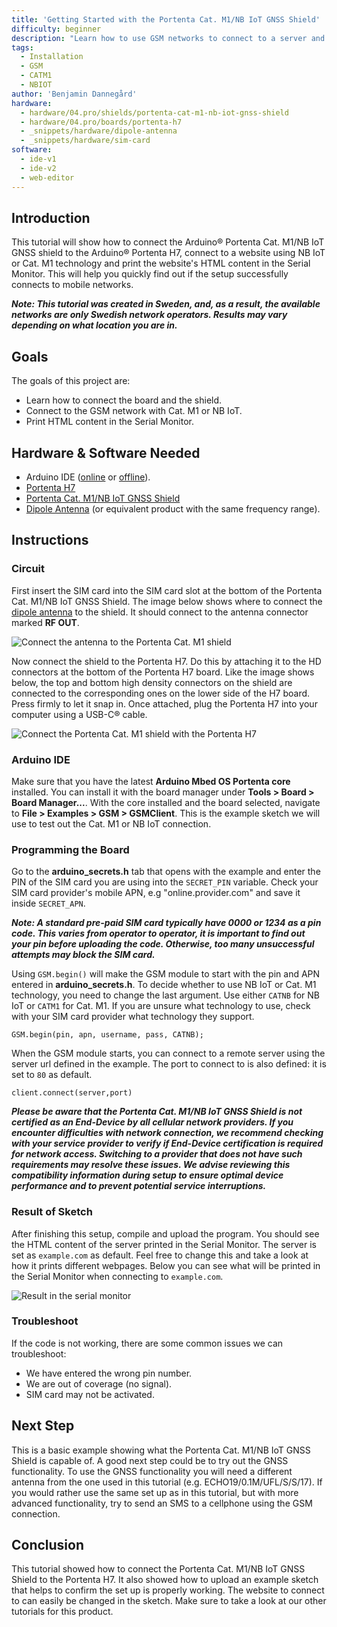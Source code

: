 ```yaml
---
title: 'Getting Started with the Portenta Cat. M1/NB IoT GNSS Shield'
difficulty: beginner
description: "Learn how to use GSM networks to connect to a server and print it's content in the serial monitor."
tags:
  - Installation
  - GSM
  - CATM1
  - NBIOT
author: 'Benjamin Dannegård'
hardware:
  - hardware/04.pro/shields/portenta-cat-m1-nb-iot-gnss-shield
  - hardware/04.pro/boards/portenta-h7
  - _snippets/hardware/dipole-antenna
  - _snippets/hardware/sim-card
software:
  - ide-v1
  - ide-v2
  - web-editor
---
```


## Introduction 

This tutorial will show how to connect the Arduino® Portenta Cat. M1/NB IoT GNSS shield to the Arduino® Portenta H7, connect to a website using NB IoT or Cat. M1 technology and print the website's HTML content in the Serial Monitor. This will help you quickly find out if the setup successfully connects to mobile networks.

***Note: This tutorial was created in Sweden, and, as a result, the available networks are only Swedish network operators. Results may vary depending on what location you are in.***

## Goals

The goals of this project are:

- Learn how to connect the board and the shield.
- Connect to the GSM network with Cat. M1 or NB IoT.
- Print HTML content in the Serial Monitor.

## Hardware & Software Needed

- Arduino IDE ([online](https://create.arduino.cc/) or [offline](https://www.arduino.cc/en/main/software)).
- [Portenta H7](https://store.arduino.cc/products/portenta-h7)
- [Portenta Cat. M1/NB IoT GNSS Shield](https://store.arduino.cc/products/portenta-catm1)
- [Dipole Antenna](https://store.arduino.cc/antenna) (or equivalent product with the same frequency range).

## Instructions

### Circuit

First insert the SIM card into the SIM card slot at the bottom of the Portenta Cat. M1/NB IoT GNSS Shield. The image below shows where to connect the [dipole antenna](https://store.arduino.cc/antenna) to the shield. It should connect to the antenna connector marked **RF OUT**.

![Connect the antenna to the Portenta Cat. M1 shield](assets/Antenna_Cat_M1.svg)

Now connect the shield to the Portenta H7. Do this by attaching it to the HD connectors at the bottom of the Portenta H7 board. Like the image shows below, the top and bottom high density connectors on the shield are connected to the corresponding ones on the lower side of the H7 board. Press firmly to let it snap in. Once attached, plug the Portenta H7 into your computer using a USB-C® cable.

![Connect the Portenta Cat. M1 shield with the Portenta H7](assets/Connect_Cat_M1_to_Portenta_H7.svg)

### Arduino IDE

Make sure that you have the latest **Arduino Mbed OS Portenta core** installed. You can install it with the board manager under **Tools > Board > Board Manager...**. With the core installed and the board selected, navigate to **File > Examples > GSM > GSMClient**. This is the example sketch we will use to test out the Cat. M1 or NB IoT connection.

### Programming the Board

Go to the **arduino_secrets.h** tab that opens with the example and enter the PIN of the SIM card you are using into the `SECRET_PIN` variable. Check your SIM card provider's mobile APN, e.g "online.provider.com" and save it inside `SECRET_APN`.

***Note: A standard pre-paid SIM card typically have 0000 or 1234 as a pin code. This varies from operator to operator, it is important to find out your pin before uploading the code. Otherwise, too many unsuccessful attempts may block the SIM card.***

Using `GSM.begin()` will make the GSM module to start with the pin and APN entered in **arduino_secrets.h**. To decide whether to use NB IoT or Cat. M1 technology, you need to change the last argument. Use either `CATNB` for NB IoT or `CATM1` for Cat. M1. If you are unsure what technology to use, check with your SIM card provider what technology they support.

```arduino
GSM.begin(pin, apn, username, pass, CATNB);
```

When the GSM module starts, you can connect to a remote server using the server url defined in the example. The port to connect to is also defined: it is set to `80` as default.

```arduino
client.connect(server,port)
```

***Please be aware that the Portenta Cat. M1/NB IoT GNSS Shield is not certified as an End-Device by all cellular network providers. If you encounter difficulties with network connection, we recommend checking with your service provider to verify if End-Device certification is required for network access. Switching to a provider that does not have such requirements may resolve these issues. We advise reviewing this compatibility information during setup to ensure optimal device performance and to prevent potential service interruptions.***

### Result of Sketch

After finishing this setup, compile and upload the program. You should see the HTML content of the server printed in the Serial Monitor. The server is set as `example.com` as default. Feel free to change this and take a look at how it prints different webpages. Below you can see what will be printed in the Serial Monitor when connecting to `example.com`.

![Result in the serial monitor](assets/Cat-M1-serial-monitor.png)

### Troubleshoot

If the code is not working, there are some common issues we can troubleshoot:

- We have entered the wrong pin number.
- We are out of coverage (no signal).
- SIM card may not be activated.

## Next Step

This is a basic example showing what the Portenta Cat. M1/NB IoT GNSS Shield is capable of. A good next step could be to try out the GNSS functionality. To use the GNSS functionality you will need a different antenna from the one used in this tutorial (e.g. ECHO19/0.1M/UFL/S/S/17). If you would rather use the same set up as in this tutorial, but with more advanced functionality, try to send an SMS to a cellphone using the GSM connection.

## Conclusion

This tutorial showed how to connect the Portenta Cat. M1/NB IoT GNSS Shield to the Portenta H7. It also showed how to upload an example sketch that helps to confirm the set up is properly working. The website to connect to can easily be changed in the sketch. Make sure to take a look at our other tutorials for this product.
